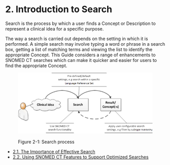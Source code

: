 # 2. Introduction to Search

Search is the process by which a user finds a Concept or Description to represent a clinical idea for a specific purpose. 

The way a search is carried out depends on the setting in which it is performed. A simple search may involve typing a word or phrase in a search box, getting a list of matching terms and viewing the list to identify the appropriate Concept. This Guide considers a range of enhancements to SNOMED CT searches which can make it quicker and easier for users to find the appropriate Concept. 

<figure><img src="../images/52170899.png" alt="" title=""><figcaption><p>Figure 2-1: Search process</p></figcaption></figure>

  * [2.1. The Importance of Effective Search](2.1.-The-Importance-of-Effective-Search_33490590.html)
  * [2.2. Using SNOMED CT Features to Support Optimized Searches](2.2.-Using-SNOMED-CT-Features-to-Support-Optimized-Searches_33490591.html)

